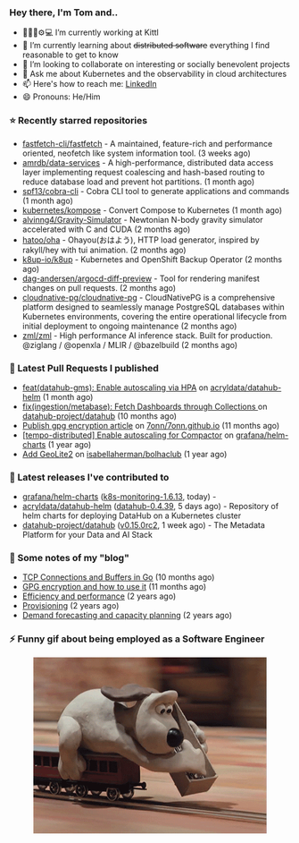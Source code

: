### Hey there, I'm Tom and..

- 🔭👨‍💻⚙💻 I’m currently working at Kittl
- 🌱 I’m currently learning about ~~distributed software~~ everything I find reasonable to get to know
- 👯 I’m looking to collaborate on interesting or socially benevolent projects
- 💬 Ask me about Kubernetes and the observability in cloud architectures
- 📫 Here's how to reach me: [LinkedIn](https://www.linkedin.com/in/7onn)
- 😄 Pronouns: He/Him

### ⭐ Recently starred repositories

- [fastfetch-cli/fastfetch](https://github.com/fastfetch-cli/fastfetch) - A maintained, feature-rich and performance oriented, neofetch like system information tool. (3 weeks ago)
- [amrdb/data-services](https://github.com/amrdb/data-services) - A high-performance, distributed data access layer implementing request coalescing and hash-based routing to reduce database load and prevent hot partitions.  (1 month ago)
- [spf13/cobra-cli](https://github.com/spf13/cobra-cli) - Cobra CLI tool to generate applications and commands (1 month ago)
- [kubernetes/kompose](https://github.com/kubernetes/kompose) - Convert Compose to Kubernetes (1 month ago)
- [alvinng4/Gravity-Simulator](https://github.com/alvinng4/Gravity-Simulator) - Newtonian N-body gravity simulator accelerated with C and CUDA (2 months ago)
- [hatoo/oha](https://github.com/hatoo/oha) - Ohayou(おはよう), HTTP load generator, inspired by rakyll/hey with tui animation. (2 months ago)
- [k8up-io/k8up](https://github.com/k8up-io/k8up) - Kubernetes and OpenShift Backup Operator (2 months ago)
- [dag-andersen/argocd-diff-preview](https://github.com/dag-andersen/argocd-diff-preview) - Tool for rendering manifest changes on pull requests. (2 months ago)
- [cloudnative-pg/cloudnative-pg](https://github.com/cloudnative-pg/cloudnative-pg) - CloudNativePG is a comprehensive platform designed to seamlessly manage PostgreSQL databases within Kubernetes environments, covering the entire operational lifecycle from initial deployment to ongoing maintenance (2 months ago)
- [zml/zml](https://github.com/zml/zml) - High performance AI inference stack. Built for production. @ziglang / @openxla / MLIR / @bazelbuild (2 months ago)

### 🔨 Latest Pull Requests I published

- [feat(datahub-gms): Enable autoscaling via HPA](https://github.com/acryldata/datahub-helm/pull/517) on [acryldata/datahub-helm](https://github.com/acryldata/datahub-helm) (1 month ago)
- [fix(ingestion/metabase): Fetch Dashboards through Collections ](https://github.com/datahub-project/datahub/pull/9631) on [datahub-project/datahub](https://github.com/datahub-project/datahub) (10 months ago)
- [Publish gpg encryption article](https://github.com/7onn/7onn.github.io/pull/1) on [7onn/7onn.github.io](https://github.com/7onn/7onn.github.io) (11 months ago)
- [[tempo-distributed] Enable autoscaling for Compactor](https://github.com/grafana/helm-charts/pull/2817) on [grafana/helm-charts](https://github.com/grafana/helm-charts) (1 year ago)
- [Add GeoLite2](https://github.com/isabellaherman/bolhaclub/pull/3) on [isabellaherman/bolhaclub](https://github.com/isabellaherman/bolhaclub) (1 year ago)

### 🔭 Latest releases I've contributed to

- [grafana/helm-charts](https://github.com/grafana/helm-charts) ([k8s-monitoring-1.6.13](https://github.com/grafana/helm-charts/releases/tag/k8s-monitoring-1.6.13), today) - 
- [acryldata/datahub-helm](https://github.com/acryldata/datahub-helm) ([datahub-0.4.39](https://github.com/acryldata/datahub-helm/releases/tag/datahub-0.4.39), 5 days ago) - Repository of helm charts for deploying DataHub on a Kubernetes cluster
- [datahub-project/datahub](https://github.com/datahub-project/datahub) ([v0.15.0rc2](https://github.com/datahub-project/datahub/releases/tag/v0.15.0rc2), 1 week ago) - The Metadata Platform for your Data and AI Stack

### 📝 Some notes of my "blog"

- [TCP Connections and Buffers in Go](https://www.7onn.dev/post/tcp-connections-and-buffers-in-go/) (10 months ago)
- [GPG encryption and how to use it](https://www.7onn.dev/post/gpg-encryption/) (11 months ago)
- [Efficiency and performance](https://www.7onn.dev/post/efficiency-and-performance/) (2 years ago)
- [Provisioning](https://www.7onn.dev/post/provisioning/) (2 years ago)
- [Demand forecasting and capacity planning](https://www.7onn.dev/post/demand-forecasting-and-capacity-planning/) (2 years ago)

### ⚡ Funny gif about being employed as a Software Engineer
<p align="center">
  <img alt="building the path" src="./giphy.gif" />
</p>
